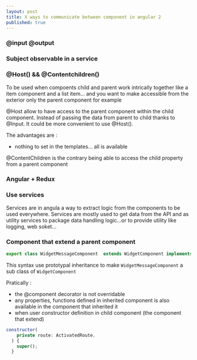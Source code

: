 ```yaml
---
layout: post
title: X ways to communicate between component in angular 2
published: true
---
```


### @input @output 


### Subject observable in a service 


### @Host() && @Contentchildren()

To be used when compoents  child and parent work intrically together like a item component and a list item... and you want to make accessible from the exterior only the parent component for example

@Host allow to have access to the parent component within the child component. 
Instead of passing the data from parent to child thanks to @Input. It could be more convenient to use @Host(). 

The advantages are : 
* nothing to set in the templates... all is available

@ContentChildren is the contrary  being able to access the child property from a parent component

### Angular + Redux

### Use services

Services are in angula a way to extract logic from the components to be used everywhere. Services are mostly used to get data from the API and as utility services to package data handling logic...or to provide utility like logging, web soket...

### Component that extend a parent component

````js
export class WidgetMessageComponent  extends WidgetComponent implements OnInit 
````

This syntax use prototypal inheritance to make `WidgetMessageComponent` a sub class of `WidgetComponent`

Pratically : 
* the @component decorator is not overridable 
* any properties, functions defined in inherited component is also available in the component that inherited it 
* when user constructor definition in child component (the component that extend) 

````js 
constructor(
    private route: ActivatedRoute,
  ) {
    super();
  }
````